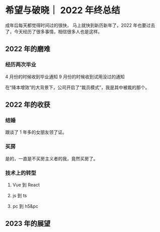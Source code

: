 # 希望与破晓｜ 2022 年终总结

成年后每天都觉得时间过的很快， 马上就快到新历新年了，2022 年也要过去了，今天经历了很多事情，相信很多人也是这样。

## 2022 年的磨难

### 经历两次毕业

4 月份的时候收到毕业通知
9 月份的时候收到试用没过的通知

在“降本增效”的大背景下，公司开启了“裁员模式”，我是其中被裁的那个。

## 2022 年的收获

### 结婚

跟谈了 1 年多的女朋友领了证。

### 买房

是的，一直是不买房主义者的我，竟然买房了。

### 技术上的转型

1. Vue 到 React

2. js 到 ts

3. pc 到 h5&pc

## 2023 年的展望
